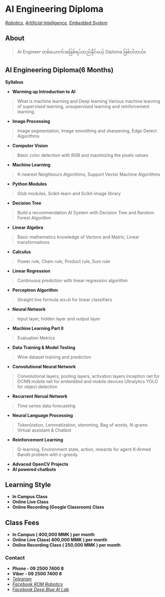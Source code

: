 # AI Engineering Diploma
*[Robotics](./robotics_engineering.md),  [Artificial Intelligence](./artificial_intelligence_engineering.md),  [Embedded System](./embedded_engineering.md)*

## About
> AI Engineer တစ်ယောက်အဖြစ်ရပ်တည်နိုင်မယ့် Diploma ဖြစ်ပါတယ်။

## AI Engineering Diploma(6 Months)
**Syllabus**

- **Warming up Introduction to AI**
> What is machine learning and Deep learning
Various machine learning of supervised learning, unsupervised learning and reinforcement
learning.
- **Image Processing**
> Image segmentation, Image smoothing and sharpening, Edge Detect Algorithms
- **Computer Vision**
> Basic color detection with RGB and maximizing the pixels values
- **Machine Learning**
> K-nearest Neighbours Algorithms, Support Vector Machine Algorithms
- **Python Modules**
> Glob modules, Scikit-learn and Scikit-image library
- **Decision Tree**
> Build a recommendation AI System with Decision Tree and Random Forest Algorithm
- **Linear Algebra**
> Basic mathematics knowledge of Vectors and Matrix, Linear transformations
- **Calculus**
> Power rule, Chain rule, Product rule, Sum rule
- **Linear Regression**
> Continuous prediction with linear regression algorithm
- **Perceptron Algorithm**
> Straight line formula wx+b for linear classifiers
- **Neural Network**
> Input layer, hidden layer and output layer
- **Machine Learning Part II**
> Evaluation Metrics
- **Data Training & Model Testing**
> Wine dataset training and prediction
- **Convolutional Neural Network**
> Convolutional layers, pooling layers, activation layers
Inception net for DCNN
mobile net for embedded and mobile devices
Ultralytics YOLO for object detection
- **Recurrent Nerual Network**
> Time series data forecasting
- **Neural Language Processing**
> Tokenization, Lemmatization, stemming, Bag of words, N-grams
Virtual assistant & Chatbot
- **Reinforcement Learning**
> Q-learning, Environment state, action, rewards for agent
K-Armed Bandit problem with ε-greedy
- **Advaced OpenCV Projects**
- **AI powered chatbots**



## Learning Style 
- **In Campus Class**
- **Online Live Class**
- **Online Recording (Google Classroom) Class**

## Class Fees 
- **In Campus ( 400,000 MMK ) per month**
- **Online Live Class( 400,000 MMK ) per month**
- **Online Recording Class ( 250,000 MMK ) per month**

### Contact
- **Phone - 09 2500 7400 8**
- **Viber - 09 2500 7400 8**
- *[Telegram](https://t.me/rom_dynamics)*
- *[Facebook ROM Robotics](https://www.facebook.com/ROMROBOTS/)*
- *[Facebook Deep Blue AI Lab](https://www.facebook.com/deepblueailab/)*


